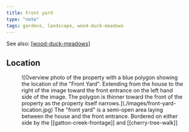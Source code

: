 ```yaml
---
title: Front yard
type: "note"
tags: gardens, landscape, wood-duck-meadows
---
```


See also: [[wood-duck-meadows]]



## Location

<figure markdown>
![Overview photo of the property with a blue polygon showing the location of the "Front Yard". Extending from the house to the right of the image toward the front entrance on the left hand side of the image. The polygon is thinner toward the front of the property as the property itself narrows.](./images/front-yard-location.jpg)
<caption>The "front yard" is a semi-open area laying between the house and the front entrance. Bordered on either side by the [[gatton-creek-frontage]] and [[cherry-tree-walk]]<caption>
</figure>


[//begin]: # "Autogenerated link references for markdown compatibility"
[wood-duck-meadows]: wood-duck-meadows "Wood duck meadows"
[//end]: # "Autogenerated link references"